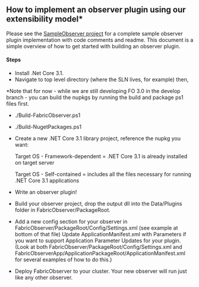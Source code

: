 ## How to implement an observer plugin using our extensibility model*

Please see the [SampleObserver project](/SampleObserverPlugin) for a complete sample observer plugin implementation with code comments and readme. This document is a simple 
overview of how to get started with building an observer plugin.

#### Steps 

- Install .Net Core 3.1.
- Navigate to top level directory (where the SLN lives, for example) then,

*Note that for now - while we are still developing FO 3.0 in the develop branch - 
you can build the nupkgs by running the build and package ps1 files first.

- ./Build-FabricObserver.ps1
- ./Build-NugetPackages.ps1
- Create a new .NET Core 3.1 library project, reference the nupkg you want:  

	Target OS - Framework-dependent  = .NET Core 3.1 is already installed on target server  

	Target OS - Self-contained = includes all the files necessary for running .NET Core 3.1 applications

- Write an observer plugin!
- Build your observer project, drop the output dll into the Data/Plugins folder in FabricObserver/PackageRoot.
- Add a new config section for your observer in FabricObserver/PackageRoot/Config/Settings.xml (see example at bottom of that file)
   Update ApplicationManifest.xml with Parameters if you want to support Application Parameter Updates for your plugin.
   (Look at both FabricObserver/PackageRoot/Config/Settings.xml and FabricObserverApp/ApplicationPackageRoot/ApplicationManifest.xml for several examples of how to do this.)
- Deploy FabricObserver to your cluster. Your new observer will run just like any other observer.
